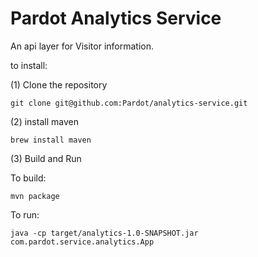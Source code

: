 Pardot Analytics Service
===========================

An api layer for Visitor information.

to install:

(1) Clone the repository

	git clone git@github.com:Pardot/analytics-service.git

(2) install maven

	brew install maven

(3) Build and Run

To build:

	mvn package

To run:

	java -cp target/analytics-1.0-SNAPSHOT.jar com.pardot.service.analytics.App


